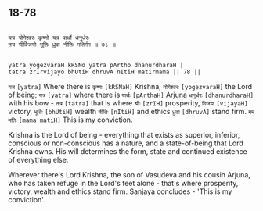 ## 18-78


```shloka-sa

यत्र योगेश्वरः कृष्णो यत्र पार्थो धनुर्धरः ।
तत्र श्रीर्विजयो भूतिः ध्रुवा नीतिः मतिर्मम ॥ ७८ ॥

```
```shloka-sa-hk

yatra yogezvaraH kRSNo yatra pArtho dhanurdharaH |
tatra zrIrvijayo bhUtiH dhruvA nItiH matirmama || 78 ||

```
`यत्र` `[yatra]` Where there is `कृष्णः` `[kRSNaH]` Krishna, `योगेश्वरः` `[yogezvaraH]` the Lord of being; `यत्र` `[yatra]` where there is `पार्थः` `[pArthaH]` Arjuna `धनुर्धरः` `[dhanurdharaH]` with his bow - `तत्र` `[tatra]` that is where `श्रीः` `[zrIH]` prosperity, `विजयः` `[vijayaH]` victory, `भूतिः` `[bhUtiH]` wealth `नीतिः` `[nItiH]` and ethics `ध्रुवा` `[dhruvA]` stand firm. `मम मतिः` `[mama matiH]` This is my conviction.



Krishna is the Lord of being - everything that exists as superior, inferior, conscious or non-conscious has a nature, and a state-of-being that Lord Krishna owns. His will determines the form, state and continued existence of everything else. 

Wherever there's Lord Krishna, the son of Vasudeva and his cousin Arjuna, who has taken refuge in the Lord's feet alone - that's where prosperity, victory, wealth and ethics stand firm. Sanjaya concludes - 'This is my conviction'.



